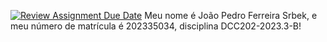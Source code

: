 [![Review Assignment Due Date](https://classroom.github.com/assets/deadline-readme-button-24ddc0f5d75046c5622901739e7c5dd533143b0c8e959d652212380cedb1ea36.svg)](https://classroom.github.com/a/yBmgqoZR)
Meu nome é João Pedro Ferreira Srbek, e meu número de matrícula é 202335034, disciplina DCC202-2023.3-B!